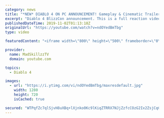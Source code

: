 ```yaml
---
category: news
title: "*NEW* DIABLO 4 ON PC ANNOUNCEMENT! Gameplay & Cinematic Trailer Reaction | BlizzCon 2019"
excerpt: "Diablo 4 BlizzCon announcement. This is a full reaction video to the new game presentation as part of the opening ceremony. The video includes BlizzCon ..."
publishedDateTime: 2019-11-02T01:13:18Z
originalUrl: "https://youtube.com/watch?v=ndOYedBmTbg"
type: video

featuredContent: "<iframe width=\"800\" height=\"500\" frameborder=\"0\" src=\"https://www.youtube.com/embed/ndOYedBmTbg\" allow=\"accelerometer; autoplay; encrypted-media; gyroscope; picture-in-picture\" allowfullscreen></iframe>"

provider:
  name: MadSkillzzTV
  domain: youtube.com

topics:
  - Diablo 4

images:
  - url: "https://i.ytimg.com/vi/ndOYedBmTbg/maxresdefault.jpg"
    width: 1280
    height: 720
    isCached: true

secured: "WTPqfZc7qlSjvH8uXBq+lXjnko0Kc9lKiqZTRRX7NJjZzfcCOzG2Ix2ZsjCqCxi85kLdYsV2mghBg1A1UCZaFO/+Yi7+/S9ITcs6TUqp8hh3npWoF1NCgAJ2aAxhlgRwfpn36Ly3oykkWBg+wH97LUFHidh/f27Gk1G7g1djYyQlIGFfbEQJAgK9ojU3U7uYMyd/4zKIpEV1l1dIOCBZeVoagqZSOOlfkPk6HWzlgMxNOorefOLeSquJOY8CvIuWk+RZepmocMtUi7ze9y/THOP3HxquKXuUgihacOcSb07fQbFgSgafRprS79M0yLvChpCCfhQek0+3LAGfjwqmBGgmnMPkobgp6fvjfEF+AXqkPF+xkHBfrY6udHq5qDfX+g/p0cOeIqpBRX4dnMAFmPsBQW/8z/UrynqbK4/cdw3OpQttijtJyruaMPkDsZQx;vjZAvXqQq+HKSxd0vv3JTA=="
---
```


